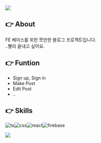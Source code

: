 <img src="https://capsule-render.vercel.app/api?type=waving&color=auto&height=300&section=header&text=Project%20yB-log&fontSize=70" />

## 👉 About
FE 베이스를 위한 쪼만한 블로그 프로젝트입니다.<br/>
..빨리 끝내고 싶어요.<br/>

## 👉 Funtion
- Sign up, Sign in
- Make Post
- Edit Post
- ..<br/>

## 👉 Skills
![ts](https://img.shields.io/badge/TypeScript-007ACC?style=for-the-badge&logo=typescript&logoColor=white)![css](https://img.shields.io/badge/CSS-239120?&style=for-the-badge&logo=css3&logoColor=white)![react](https://img.shields.io/badge/React-20232A?style=for-the-badge&logo=react&logoColor=61DAFB)![firebase](https://img.shields.io/badge/Firebase-039BE5?style=for-the-badge&logo=Firebase&logoColor=white)

<img src="https://capsule-render.vercel.app/api?type=waving&color=auto&height=300&section=footer" />
